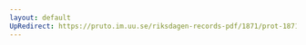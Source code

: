 ```yaml
---
layout: default
UpRedirect: https://pruto.im.uu.se/riksdagen-records-pdf/1871/prot-1871--ak--127/prot-1871--ak--127_004.pdf
---
```

